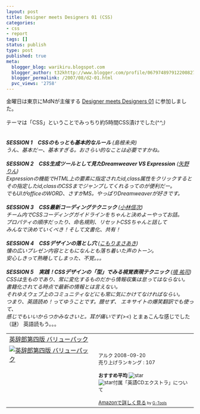 ```yaml
---
layout: post
title: Designer meets Designers 01 (CSS)
categories:
- css
- report
tags: []
status: publish
type: post
published: true
meta:
  blogger_blog: warikiru.blogspot.com
  blogger_author: t32khttp://www.blogger.com/profile/06797489791220082722noreply@blogger.com
  blogger_permalink: /2007/08/d2-01.html
  pvc_views: '2758'
---
```

金曜日は東京にMdNが主催する <a href="http://www.mdn.co.jp/webcre/d2/index.html">Designer meets Designers 01</a> に参加しました。<br /><br />テーマは「CSS」ということでみっちり約5時間CSS漬けでした(^_^;)<br /><br /><br /><span style="font-weight: bold;">SESSION 1　CSSのもっとも基本的なルール  </span>(<span class="S12_2px">島根未央</span>)<br />うん、基本だー、基本すぎる。おさらい的なことは必要ですかね。<br /><br /><span style="font-weight: bold;">SESSION 2　CSS生成ツールとして見たDreamweaver VS Expression</span> (<a href="http://yanorin.blogspot.com/">矢野 りん</a>)<br />Expressionの機能でHTML上の要素に指定されたid,class属性をクリックすると<br />その指定したid,classのCSSまでジャンプしてくれるってのが便利だー。<br />でもUIがofficeのWORD、さすがMS。やっぱりDreamweaverが好きです。<br /><br /><span style="font-weight: bold;">SESSION 3　CSS最新コーディングテクニック </span>(<a href="http://www.i81.co.jp/web/index.html"><span class="S12_2px">小林信次</span></a>)<br />チーム内でCSSコーディングガイドラインをちゃんと決めよーやってお話。<br />プロパティの順序だったり、命名規則、リセットCSSちゃんと話して<br />みんなで決めていくべき！そして文書化、共有！<br /><br /><span style="font-weight: bold;">SESSION 4　CSSデザインの落とし穴 </span><span style="font-weight: bold;"></span>(<a href="http://blog.gaspanik.com/"><span class="S12_2px">こもりまさあき</span></a>)<br />懐の広いプレゼン内容とともになんとも落ち着いた声のトーン。<br />安心しきって熟睡してしまった、不覚。。。<br /><br /><span style="font-weight: bold;">SESSION 5　実践！CSSデザインの「型」でみる視覚表現テクニック </span>(<a href="http://iddy.jp/profile/monkeyish/"><span class="S12_2px">境 祐司</span></a>)<br />CSSは生ものであり、常に変化するものだから情報収集は怠ってはならない。<br />書籍化されてる時点で最新の情報とは言えない。<br />それゆえウェブ上のコミュニティなどにも常に気にかけてなければならい。<br />つまり、英語読め！ってゆうことです。臆せず、 エキサイトの爆笑翻訳でも使って、<br />感じでもいいからつかみなさいと。耳が痛いです(>_<)      とまぁこんな感じでした（謎）  英語読もう。。。  <br /><table  border="0" cellpadding="5"><tr><td colspan="2"><a href="http://www.amazon.co.jp/%E3%82%A2%E3%83%AB%E3%82%AF-%E8%8B%B1%E8%BE%9E%E9%83%8E%E7%AC%AC%E5%9B%9B%E7%89%88-%E3%83%90%E3%83%AA%E3%83%A5%E3%83%BC%E3%83%91%E3%83%83%E3%82%AF/dp/B001DDCYT8%3FSubscriptionId%3D0G91FPYVW6ZGWBH4Y9G2%26tag%3Dwarikiru-22%26linkCode%3Dxm2%26camp%3D2025%26creative%3D165953%26creativeASIN%3DB001DDCYT8" target="_blank">英辞郎第四版 バリューパック</a><img src='http://www.assoc-amazon.jp/e/ir?t=warikiru-22&l=ur2&o=9' width='1' height='1' border='0' alt='' /></td></tr><tr><td valign="top"><a href="http://www.amazon.co.jp/%E3%82%A2%E3%83%AB%E3%82%AF-%E8%8B%B1%E8%BE%9E%E9%83%8E%E7%AC%AC%E5%9B%9B%E7%89%88-%E3%83%90%E3%83%AA%E3%83%A5%E3%83%BC%E3%83%91%E3%83%83%E3%82%AF/dp/B001DDCYT8%3FSubscriptionId%3D0G91FPYVW6ZGWBH4Y9G2%26tag%3Dwarikiru-22%26linkCode%3Dxm2%26camp%3D2025%26creative%3D165953%26creativeASIN%3DB001DDCYT8" target="_blank"><img src="http://ecx.images-amazon.com/images/I/513mHOwEDAL._SL160_.jpg" border="0" alt="英辞郎第四版 バリューパック" /></a></td><td valign="top"><font size="-1"><br />アルク  2008-09-20<br />売り上げランキング : 107<br /><br /><strong>おすすめ平均  </strong><img src="http://g-images.amazon.com/images/G/01/detail/stars-5-0.gif" alt="star" /><br /><img src="http://g-images.amazon.com/images/G/01/detail/stars-5-0.gif" alt="star" />付属「英語CDエクストラ」について<br /><br /><a href="http://www.amazon.co.jp/%E3%82%A2%E3%83%AB%E3%82%AF-%E8%8B%B1%E8%BE%9E%E9%83%8E%E7%AC%AC%E5%9B%9B%E7%89%88-%E3%83%90%E3%83%AA%E3%83%A5%E3%83%BC%E3%83%91%E3%83%83%E3%82%AF/dp/B001DDCYT8%3FSubscriptionId%3D0G91FPYVW6ZGWBH4Y9G2%26tag%3Dwarikiru-22%26linkCode%3Dxm2%26camp%3D2025%26creative%3D165953%26creativeASIN%3DB001DDCYT8" target="_blank">Amazonで詳しく見る</a></font><font size="-2"> by <a href="http://www.goodpic.com/mt/aws/index.html" >G-Tools</a></font></td></tr></table>
